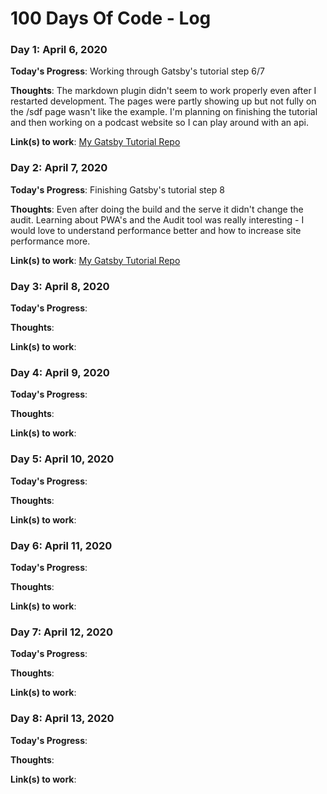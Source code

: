 # 100 Days Of Code - Log

### Day 1: April 6, 2020

**Today's Progress**: Working through Gatsby's tutorial step 6/7

**Thoughts**: The markdown plugin didn't seem to work properly even after I restarted development. The pages were partly showing up but not fully on the /sdf page wasn't like the example. I'm planning on finishing the tutorial and then working on a podcast website so I can play around with an api.

**Link(s) to work**: [My Gatsby Tutorial Repo](https://github.com/nikkiricks/gatsby-tutorial-part-four)

### Day 2: April 7, 2020

**Today's Progress**: Finishing Gatsby's tutorial step 8

**Thoughts**: Even after doing the build and the serve it didn't change the audit. Learning about PWA's and the Audit tool was really interesting - I would love to understand performance better and how to increase site performance more.

**Link(s) to work**: [My Gatsby Tutorial Repo](https://github.com/nikkiricks/gatsby-tutorial-part-four)

### Day 3: April 8, 2020

**Today's Progress**:

**Thoughts**:

**Link(s) to work**: []()

### Day 4: April 9, 2020

**Today's Progress**:

**Thoughts**:

**Link(s) to work**: []()

### Day 5: April 10, 2020

**Today's Progress**:

**Thoughts**:

**Link(s) to work**: []()

### Day 6: April 11, 2020

**Today's Progress**:

**Thoughts**:

**Link(s) to work**: []()

### Day 7: April 12, 2020

**Today's Progress**:

**Thoughts**:

**Link(s) to work**: []()

### Day 8: April 13, 2020

**Today's Progress**:

**Thoughts**:

**Link(s) to work**: []()
